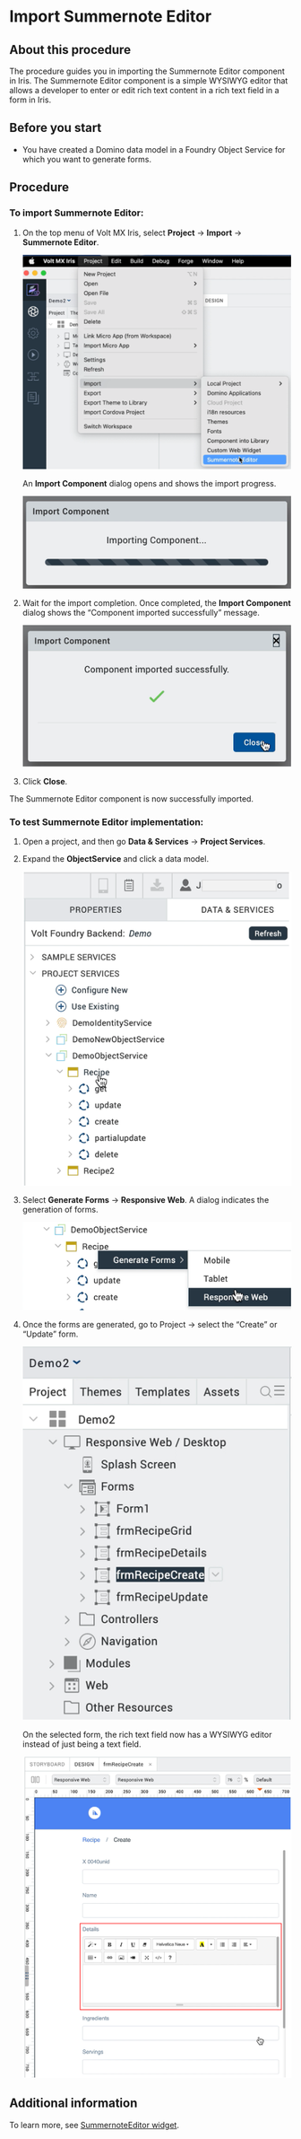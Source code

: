 # Import Summernote Editor

## About this procedure 

The procedure guides you in importing the Summernote Editor component in Iris. The Summernote Editor component is a simple WYSIWYG editor that allows a developer to enter or edit rich text content in a rich text field in a form in Iris.  

## Before you start
- You have created a Domino data model in a Foundry Object Service for which you want to generate forms.

## Procedure

### To import Summernote Editor:

1. On the top menu of Volt MX Iris, select **Project** &rarr; **Import** &rarr; **Summernote Editor**. 

    ![Select Summernote](../assets/images/summernoteselect.png)

    An **Import Component** dialog opens and shows the import progress. 

    ![Select form](../assets/images/snimportcomp.png)

2. Wait for the import completion. Once completed, the **Import Component** dialog shows the “Component imported successfully” message.

    ![Select form](../assets/images/snimportsuccess.png)

3. Click **Close**.

The Summernote Editor component is now successfully imported.

### To test Summernote Editor implementation: 

1.	Open a project, and then go **Data & Services** &rarr; **Project Services**.
2.	Expand the **ObjectService** and click a data model.

    ![Select form](../assets/images/snprojservices.png)

3.	Select **Generate Forms** &rarr; **Responsive Web**. A dialog indicates the generation of forms.

    ![Generate form](../assets/images/sngenforms.png)

4.	Once the forms are generated, go to Project &rarr;  select the “Create” or “Update” form.

    ![Select form](../assets/images/sncreateform.png)
    
    On the selected form, the rich text field now has a WYSIWYG editor instead of just being a text field. 

    ![Summernote editor rich text field](../assets/images/snrichtextfield.png)

## Additional information

To learn more, see [SummernoteEditor widget](../references/summernotewidget.md). 